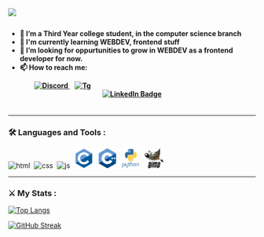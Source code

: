 <h1>
  <div id = "yo" align = "centre">
    <img src="https://media.tenor.com/ONb9qleJvVkAAAAC/zoro-sleep.gif" width="550"/>
  </div>
</h1>  
<h4>

- 🔭 I’m a Third Year college student, in the computer science branch
- 🔨 I'm currently learning WEBDEV, frontend stuff
- 🌱 I’m looking for oppurtunities to grow in WEBDEV as a frontend developer for now.
- 📫 How to reach me: 
<div id="badges3">
  &nbsp;&nbsp;&nbsp;&nbsp;&nbsp;&nbsp;&nbsp;&nbsp;&nbsp;&nbsp;&nbsp;&nbsp;&nbsp;&nbsp;&nbsp;
  <a href = "https://discordapp.com/users/730667988969193513">
  <img src="https://www.svgrepo.com/show/353655/discord-icon.svg" alt="Discord" width="30"/>
  </a>&nbsp;&nbsp;
  <a href = "https://t.me/aryanc193">
  <img src="https://upload.wikimedia.org/wikipedia/commons/8/82/Telegram_logo.svg" alt="Tg" width="30"/>
  </a>
</div>
  
<div id="badges" align="center">
  <a href = "https://www.linkedin.com/in/aryan-choudhary-a0b442203/">
  <img src="https://img.shields.io/badge/LinkedIn-blue?style=for-the-badge&logo=linkedin&logoColor=white" alt="LinkedIn Badge"/>
  </a>
</div>
<div id="badges2" align="center">
  <img src="https://komarev.com/ghpvc/?username=aryanc193&style=flat-square&color=blue" alt=""/>
</div>
</h4>

---

### :hammer_and_wrench: Languages and Tools :
<div>
  <img src="https://upload.wikimedia.org/wikipedia/commons/thumb/3/38/HTML5_Badge.svg/2048px-HTML5_Badge.svg.png" title="html" alt="html" width="40" height="40"/>&nbsp;
  <img src="https://upload.wikimedia.org/wikipedia/commons/thumb/6/62/CSS3_logo.svg/2048px-CSS3_logo.svg.png" title="css" alt="css" width="40" height="40"/>&nbsp;
  <img src="https://cdn.worldvectorlogo.com/logos/javascript-1.svg" title="js" alt="js" width="40" height="40"/>&nbsp;
  <img src="https://raw.githubusercontent.com/devicons/devicon/1119b9f84c0290e0f0b38982099a2bd027a48bf1/icons/c/c-original.svg" title="C" alt="C" width="40" height="40"/>&nbsp;
  <img src="https://raw.githubusercontent.com/devicons/devicon/1119b9f84c0290e0f0b38982099a2bd027a48bf1/icons/cplusplus/cplusplus-original.svg" title="C++" alt="C++" width="40" height="40"/>&nbsp;
  <img src="https://raw.githubusercontent.com/devicons/devicon/1119b9f84c0290e0f0b38982099a2bd027a48bf1/icons/python/python-original-wordmark.svg" title="Python" alt="Python" width="40" height="40"/>&nbsp;
  <img src="https://raw.githubusercontent.com/devicons/devicon/1119b9f84c0290e0f0b38982099a2bd027a48bf1/icons/gimp/gimp-original-wordmark.svg" title="gimp" alt="gimp" width="40" height="40"/>&nbsp;
</div>

---

### :crossed_swords: My Stats :
[![Top Langs](https://github-readme-stats.vercel.app/api/top-langs/?username=aryanc193&layout=compact&theme=vision-friendly-dark)](https://github.com/anuraghazra/github-readme-stats)

[![GitHub Streak](http://github-readme-streak-stats.herokuapp.com?user=aryanc193&theme=merko&hide_border=true&date_format=M%20j%5B%2C%20Y%5D)](https://git.io/streak-stats)
